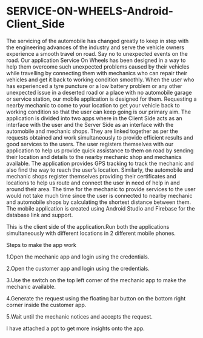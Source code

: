 # SERVICE-ON-WHEELS-Android-Client_Side
The servicing of the automobile has changed greatly to keep in step with the engineering advances of the industry and serve the vehicle owners experience a smooth travel on road.
Say no to unexpected events on the road. Our application Service On Wheels  has been designed in a way to help them overcome  such unexpected problems caused by their vehicles while travelling by connecting them with mechanics who can repair their vehicles and get it back to working condition smoothly. 
When the user who has experienced a tyre puncture or a low battery problem or any other unexpected issue in a deserted road or a place with no automobile garage or service station, our mobile application is designed for them. 
Requesting a nearby mechanic to come to your location to get your vehicle back to working condition so that the user can keep going is our primary aim.
The application is divided into two apps where in the Client Side acts as an interface with the user and the Server Side  as an interface with the automobile and mechanic shops. They are linked together as per the requests obtained and work simultaneously to provide efficient results and good services to the users.
The user registers themselves with our application to help us provide quick assistance to them on road by sending their location and details to the nearby mechanic shop and mechanics available. The application provides GPS tracking to track the mechanic and also find the way to reach the user’s location. Similarly, the automobile and mechanic shops register themselves providing their certificates and locations to help us route and connect the user in need of help in and around their area. The time for the mechanic to provide services to the user would not take much time since the user is connected to nearby mechanic and automobile shops by calculating the shortest distance between them.
The mobile application is created using Android Studio and Firebase for the database link and support.

   
This is the client side of the application.Run both the applications simultaneously with different locations in 2 different mobile phones.

Steps to make the app work

1.Open the mechanic app and login using the credentials.

2.Open the customer app and login using the credentials.

3.Use the switch on the top left corner of the mechanic app to make the mechanic available.

4.Generate the request using the floating bar button on the bottom right corner inside the customer app.

5.Wait until the mechanic notices and accepts the request.

I have attached a ppt to get more insights onto the app.

